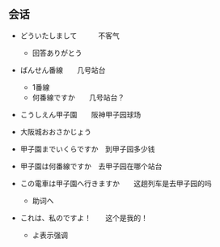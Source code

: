 ## 会话

- どういたしまして　　　不客气
    - 回答ありがとう

- ばんせん番線　　几号站台
    - 1番線
    - 何番線ですか　　几号站台？

- こうしえん甲子園　　阪神甲子园球场

- 大阪城おおさかじょう

- 甲子園までいくらですか　到甲子园多少钱

- 甲子園は何番線ですか　去甲子园在哪个站台

- この電車は甲子園へ行きますか　　这趟列车是去甲子园的吗
    - 助词へ

- これは、私のですよ！　　这个是我的！
    - よ表示强调



